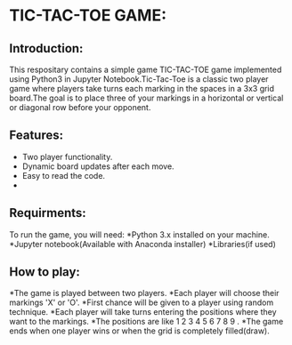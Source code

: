 # TIC-TAC-TOE GAME:

## Introduction:
This respositary contains a simple game TIC-TAC-TOE game implemented using Python3 in Jupyter Notebook.Tic-Tac-Toe is a classic two player game where players take turns each marking in the spaces in a 3x3 grid board.The goal is to place three of your markings in a horizontal or vertical or diagonal row before your opponent.

## Features:
* Two player functionality.
* Dynamic board updates after each move.
* Easy to read the code.
* 
## Requirments:
To run the game, you will need:
*Python 3.x installed on your machine.
*Jupyter notebook(Available with Anaconda installer)
*Libraries(if used)

## How to play:
*The game is played between two players.
*Each player will choose their markings 'X' or 'O'.
*First chance will be given to a player using random technique.
*Each player will take turns entering the positions where they want to the markings.
*The positions are like 1 2 3
                        4 5 6
                        7 8 9 .
*The game ends when one player wins or when the grid is completely filled(draw).
